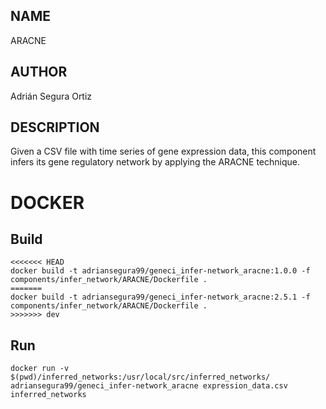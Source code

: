 ## NAME

ARACNE

## AUTHOR

Adrián Segura Ortiz

## DESCRIPTION

Given a CSV file with time series of gene expression data, this component infers its gene regulatory network by applying the ARACNE technique.

# DOCKER

## Build

```
<<<<<<< HEAD
docker build -t adriansegura99/geneci_infer-network_aracne:1.0.0 -f components/infer_network/ARACNE/Dockerfile .
=======
docker build -t adriansegura99/geneci_infer-network_aracne:2.5.1 -f components/infer_network/ARACNE/Dockerfile .
>>>>>>> dev
```

## Run

```
docker run -v $(pwd)/inferred_networks:/usr/local/src/inferred_networks/ adriansegura99/geneci_infer-network_aracne expression_data.csv inferred_networks
```
